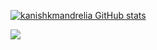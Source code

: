<a href="https://github.com/kanishkmandrelia"><img src="https://github-readme-stats.vercel.app/api?username=kanishkmandrelia&show_icons=true&hide=&count_private=true&title_color=0891b2&text_color=ffffff&icon_color=0891b2&bg_color=1c1917&hide_border=true&show_icons=true" alt="kanishkmandrelia GitHub stats" /></a>

![](https://github-readme-streak-stats.herokuapp.com/?user=Rahul4112002&theme=dark&hide_border=true)<br/>
